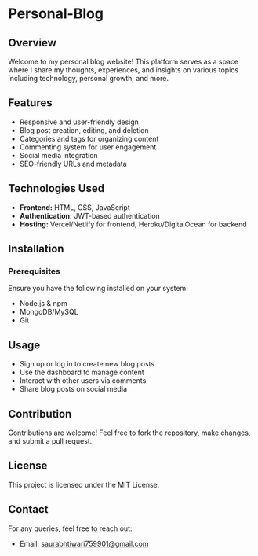 # Personal-Blog

## Overview
Welcome to my personal blog website! This platform serves as a space where I share my thoughts, experiences, and insights on various topics including technology, personal growth, and more.

## Features
- Responsive and user-friendly design
- Blog post creation, editing, and deletion
- Categories and tags for organizing content
- Commenting system for user engagement
- Social media integration
- SEO-friendly URLs and metadata

## Technologies Used
- **Frontend:** HTML, CSS, JavaScript
- **Authentication:** JWT-based authentication
- **Hosting:** Vercel/Netlify for frontend, Heroku/DigitalOcean for backend

## Installation
### Prerequisites
Ensure you have the following installed on your system:
- Node.js & npm
- MongoDB/MySQL
- Git

## Usage
- Sign up or log in to create new blog posts
- Use the dashboard to manage content
- Interact with other users via comments
- Share blog posts on social media

## Contribution
Contributions are welcome! Feel free to fork the repository, make changes, and submit a pull request.

## License
This project is licensed under the MIT License.

## Contact
For any queries, feel free to reach out:
- Email: saurabhtiwari759901@gmail.com

